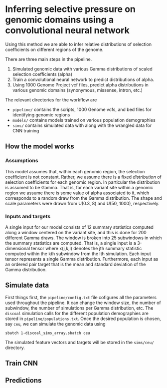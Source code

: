 # Inferring selective pressure on genomic domains using a convolutional neural network

Using this method we are able to infer relative distributions
of selection coefficients on different regions of the genome.

There are three main steps in the pipeline.
 1. Simulated genomic data with various Gamma distributions of 
scaled selection coefficients (alpha)
 2. Train a convolutional neural network to predict distributions of alpha.
 3. Using 1000 Genome Project vcf files, predict alpha distributions 
in various genomic domains (synonymous, missense, intron, etc.)

The relevant directories for the workflow are 
- `pipeline/` contains the scripts, 1000 Genome vcfs, and bed files for identifying genomic regions
- `models/` contains models trained on various population demographies
- `sims/` contains simulated data with along with the wrangled data for CNN training

## How the model works

### Assumptions
This model assumes that, within each genomic region, the selection coefficient is not constant.
Rather, we assume there is a fixed _distribution_ of selection coefficients for each genomic region.
In particular the distribution is assumed to be Gamma.
That is, for each variant site within a genomic region we assume there is some value of alpha
associated to it, which corresponds to a random draw from the Gamma distribution. 
The shape and scale parameters were drawn from U(0.3, 8) and U(50, 1000), respectively.

### Inputs and targets
A single input for our model consists of 12 summary statistics computed along a window
centered on the variant site, and this is done for 200 different Gamma draws.
The window is broken into 25 subwindows in which the summary statistics are computed.
That is, a single input is a 3-dimensional tensor where x(j,k,l) denotes the jth summary statistic
computed within the kth subwindow from the lth simulation. Each input tensor represents a single Gamma distribution.
Furthermore, each input as an ordered pair target that is the mean and standard deviation of the Gamma distribution.

## Simulate data
First things first, the `pipeline/config.txt` file cofigures all the parameters used throughout the pipeline.
It can change the window size, the number of subwindow, the number of simulations per Gamma distribution, etc.
The `discoal` simulation calls for the different population demographies are stored in `pipeline/populations.txt`.
Once the desired population is chosen, say `ceu`, we can simulate the genomic data using 

`sbatch 1-discoal_sims_array.sbatch ceu`

The simulated feature vectors and targets will be stored in the `sims/ceu/` directory.


## Train CNN


## Predictions
